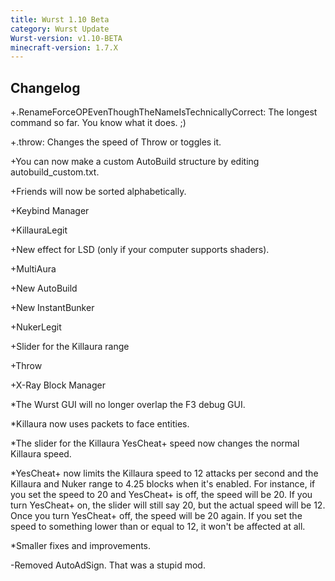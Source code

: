 ```yaml
---
title: Wurst 1.10 Beta
category: Wurst Update
Wurst-version: v1.10-BETA
minecraft-version: 1.7.X
---
```

## Changelog

+.RenameForceOPEvenThoughTheNameIsTechnicallyCorrect: The longest command so far. You know what it does. ;)

+.throw: Changes the speed of Throw or toggles it.

+You can now make a custom AutoBuild structure by editing autobuild_custom.txt.

+Friends will now be sorted alphabetically.

+Keybind Manager

+KillauraLegit

+New effect for LSD (only if your computer supports shaders).

+MultiAura

+New AutoBuild

+New InstantBunker

+NukerLegit

+Slider for the Killaura range

+Throw

+X-Ray Block Manager

*The Wurst GUI will no longer overlap the F3 debug GUI.

*Killaura now uses packets to face entities.

*The slider for the Killaura YesCheat+ speed now changes the normal Killaura speed.

*YesCheat+ now limits the Killaura speed to 12 attacks per second and the Killaura and Nuker range to 4.25 blocks when it's enabled. For instance, if you set the speed to 20 and YesCheat+ is off, the speed will be 20. If you turn YesCheat+ on, the slider will still say 20, but the actual speed will be 12. Once you turn YesCheat+ off, the speed will be 20 again. If you set the speed to something lower than or equal to 12, it won't be affected at all.

*Smaller fixes and improvements.

-Removed AutoAdSign. That was a stupid mod.
